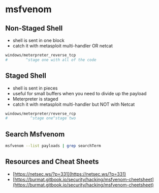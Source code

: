 # msfvenom

## Non-Staged Shell

* shell is sent in one block
* catch it with metasploit multi-handler OR netcat

```bash
windows/meterpreter_reverse_tcp
#        ^stage one with all of the code
```

## Staged Shell

* shell is sent in pieces
* useful for small buffers when you need to divide up the payload
* Meterpreter is staged
* catch it with metasploit multi-handler but NOT with Netcat

```bash
windows/meterpreter/reverse_rcp 
#          ^stage one^stage two
```

## Search Msfvenom

```bash
msfvenom --list payloads | grep searchTerm
```

## Resources and Cheat Sheets

* [https://netsec.ws/?p=331](https://netsec.ws/?p=331)
* [https://burmat.gitbook.io/security/hacking/msfvenom-cheetsheet](https://burmat.gitbook.io/security/hacking/msfvenom-cheetsheet)

